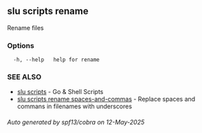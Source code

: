 ## slu scripts rename

Rename files

### Options

```
  -h, --help   help for rename
```

### SEE ALSO

* [slu scripts](slu_scripts.md)	 - Go & Shell Scripts
* [slu scripts rename spaces-and-commas](slu_scripts_rename_spaces-and-commas.md)	 - Replace spaces and commans in filenames with underscores

###### Auto generated by spf13/cobra on 12-May-2025
